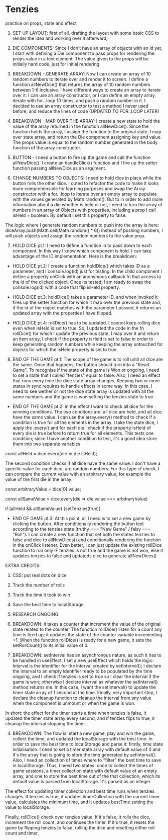 # Tenzies
 practice on props, state and effect

1. SET UP LAYOUT: first of all, drafting the layout with some basic CSS to render the idea and working over it afterward;

2. DIE COMPONENTS: Since I don't have an array of objects with an id yet, I start with defining a Die component to pass props for rendering the props.value in a text element. The value given to the props will be initially hard code, just for initial rendering.

3. BREAKDOWN - GENERATE ARRAY: Now I can create an array of 10 random numbers to iterate over and render it to screen. I define a function allNewDice() that returns the array of 10 random numbers between 1-6 inclusive. I have different ways to create an array to iterate over it: I can use an array constructor, or I can define an empty array, iterate with for...loop 10 times, and push a random number in it. I decided to use an array constructor to test a method I never used before, and reduce the lines of code (UPDATED TO FOR..LOOP LATER)

4. BREAKDWON - MAP OVER THE ARRAY: I create a new state to hold the value of the array returned in the function allNewDice(). Since the function holds the array, I assign the function to the original state. I map over state array, and return the Die component assigning key and value. The props value is equal to the random number generated in the body function of the array constructor.

5. BUTTON - I need a button to fire up the game and call the function allNewDice(). I create an handleClick() function and I fire up the setter function passing allNewDice as an argument.

6. CHANGE NUMBERS TO OBJECTS: I need to hold dice in place while the button rolls the other dice. I opted to refactor the code to make it looks more comprehensible for learning purposes and swap the Array constructor with a for...loop to iterate over an empty array to populate with the values generated by Math.random().
But to in order to add more information about a die whether is held or not, I need to turn the array of numbers in an array of Objects with properties, including a prop I call isHeld = boolean. By default I set this property to false.

The logic where I generate random numbers to push into the array is here:
diceArray.push(Math.ceil(Math.random() * 6))
Instead of pushing numbers, I will push objects and assign the random numbers to the value prop.

7. HOLD DICE pt.1: I need to define a function in <App /> to pass down to each <Die /> component. In this way I know which <Die /> component is hold. I can take advantage of the ID implementation. Here is the breakdown:


- HOLD DICE pt.2: I create a function holdDice() which takes ID as a parameter, and I console.log(id) just for testing. In the child component <Die /> I define a property onClick with an anonymous callback fn that access to the id of the clicked object.
Once its tested, I am ready to swap the console.log(id) with a code that flip isHeld property.

- HOLD DICE pt.3: holdDice() takes a parameter ID, and when invoked it fires up the setter function for which it map over the previous state and, if the id of the object matches with the parameter I passed, it returns an updated array with the properties I have flipped.

- HOLD DICE pt.4: rollDice() has to be updated. I cannot keep rolling dice even when isHeld is set to true. So, I updated the code in the fn rollDice() for which I update the previous state, I map over it and return an item array, I check if the property isHeld is set to false in order to keep generating random numbers while keeping the array untouched for objects for which the isHeld property is set to true.

8. END OF THE GAME pt.1: The scope of the game is to roll until all dice are the same. Once that happens, the button should turn into a "Reset Game". To recognise if the state of the game is Won or ongoing, I need to set a state that I called "tenzies" equal to false. Also, I need an effect that runs every time the dice state array changes. Keeping two or more states in sync requires to handle effects in some way. In this case, I need to see wether or not the dice state array is updated with all the same numbers and the game is won setting the tenzies state to true.

- END OF THE GAME pt.2: in the effect I want to check all dice for the winning conditions. The two conditons are: all dice are held, and all dice have the same value.
I can use the array.every() method to check if a condition is true for all the elements in the array. I take the state dice, I apply the .every() and for each die I check if the property isHeld of every die is true before to return true for all elements. This tests one condition; since I have another condition to test, it's a good idea store them into two separate variables

const allHeld = dice.every(die => die.isHeld);

The second condition checks if all dice have the same value. I don't have a specific value for each dice, are random numbers. For this type cf check, I can compare the current value with an arbitrary value, for example the value of the first die in the array:

const arbitraryValue = dice[0].value;

const allSameValue = dice.every(die => die.value === arbitraryValue)

if (allHeld && allSameValue) {setTenzies(true)}

- END OF GAME pt.3: At this point, all I need is to set a new game by clicking the button.
After conditionally rendering the button text according to the tenzies state (truthy === "New Game" / falsy === "Roll"). I can create a new function that set both the states tenzies to false and dice to allNewDices() and conditionally rendering the function in the onClick listener. Even better, I can just update the existing rollDice function to run only IF tenzies is not true and the game is not won, else it updates tenzies to false and updateds dice to generate allNewDices()

EXTRA CREDITS:
1. CSS: put real dots on dice
2. Track the number of rolls
3. Track the time it took to win
4. Save the best time to localStorage

1. RESEARCH ONGOING.

2. BREAKDOWN: it takes a counter that increment the value of the original state related to the counter. The function rollDice() listen for a count any time is fired up; it updates the state of the counter variable incrementing +1. When the function rollDice() is ready for a new game, it sets the setRollCount() to its initial value of 0.

3. BREAKDOWN: setInterval has an asynchronous nature, as such it has to be handled in useEffect. I set a new useEffect which holds the logic: Interval is the identifier for the interval created by setInterval(); I declare the interval to an empty identifier ready to be populated by the time ongoing, and I check if tenzies is set to true so I clear the interval if the game is won; otherwise I declare interval as whatever the setInterval() method returns me. In this case, I want the setInterval() to update the timer state array of 1 second at the time. Finally, very important step, I declare the cleanup function to cleanup the interval from any value when the component is unmount or when the game is won.

In short: the effect for the timer starts a time when tenzies is false, it updated the timer state array every second, and if tenzies flips to true, it cleanup the interval stopping the timer.

4. BREAKDOWN: The flow is: start a new game, play and win the game, collect the time, and updated the localStorage with the best time.
In order to save the best time to localStorage and parse it: firstly, time state initialisation. I need to set a timer state array with default value of 0 and it's the array that is going to store the time generated by setInterval().
Also, I need an collection of times where to "filter" the best time to save in localStorage. Thus, I need two states: once to collect the times of game sessions, a timer collection state with default value of an empty array, and one to store the best time out of the that collection, which its default value is parsed from localStorage. It's parsed as an integer.

The effect for updating timer collection and best time runs when tenzies changes. If tenzies is true, it updates timerCollection with the current timer value, calculates the minimum time, and it updates bestTime setting the value to localStorage.

Finally, rollDice() check over tenzies value. If it's false, it rolls the dice, increment the roll count, and continues the timer. If it's true, it resets the game by flipping tenzies to false, rolling the dice and resetting either roll count and timer.
